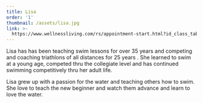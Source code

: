 ```yaml
---
title: Lisa
order: '1'
thumbnail: /assets/lisa.jpg
link: >-
  https://www.wellnessliving.com/rs/appointment-start.html?id_class_tab=3&k_business=248418&k_class_tab=13640&k_service=109085
---
```

Lisa has has been teaching swim lessons for over 35 years and competing and coaching triathlons of all distances for 25 years . She learned to swim at a young age, competed thru the collegiate level and has continued swimming competitively thru her adult life.

Lisa grew up with a passion for the water and teaching others how to swim. She love to teach the new beginner and watch them advance and learn to love the water.
